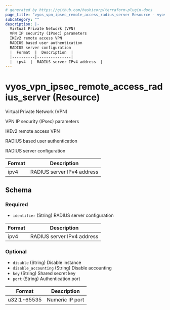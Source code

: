 ```yaml
---
# generated by https://github.com/hashicorp/terraform-plugin-docs
page_title: "vyos_vpn_ipsec_remote_access_radius_server Resource - vyos"
subcategory: ""
description: |-
  Virtual Private Network (VPN)
  VPN IP security (IPsec) parameters
  IKEv2 remote access VPN
  RADIUS based user authentication
  RADIUS server configuration
  |  Format  |  Description  |
  |----------|---------------|
  |  ipv4  |  RADIUS server IPv4 address  |
---
```


# vyos_vpn_ipsec_remote_access_radius_server (Resource)

Virtual Private Network (VPN)

VPN IP security (IPsec) parameters

IKEv2 remote access VPN

RADIUS based user authentication

RADIUS server configuration

|  Format  |  Description  |
|----------|---------------|
|  ipv4  |  RADIUS server IPv4 address  |



<!-- schema generated by tfplugindocs -->
## Schema

### Required

- `identifier` (String) RADIUS server configuration

|  Format  |  Description  |
|----------|---------------|
|  ipv4  |  RADIUS server IPv4 address  |

### Optional

- `disable` (String) Disable instance
- `disable_accounting` (String) Disable accounting
- `key` (String) Shared secret key
- `port` (String) Authentication port

|  Format  |  Description  |
|----------|---------------|
|  u32:1-65535  |  Numeric IP port  |
